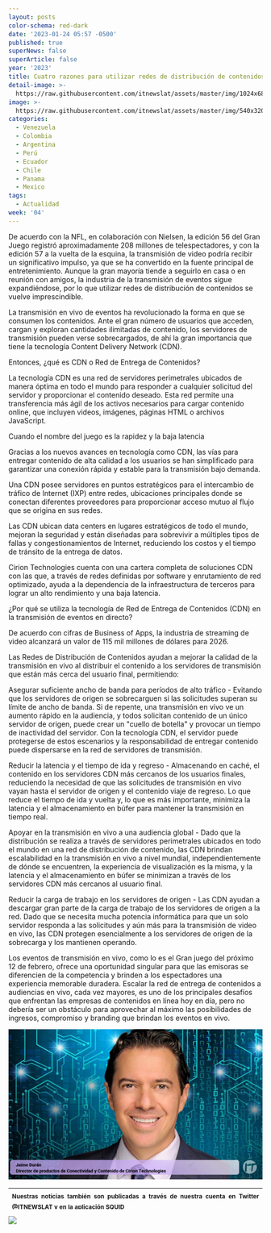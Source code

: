 ```yaml
---
layout: posts
color-schema: red-dark
date: '2023-01-24 05:57 -0500'
published: true
superNews: false
superArticle: false
year: '2023'
title: Cuatro razones para utilizar redes de distribución de contenidos
detail-image: >-
  https://raw.githubusercontent.com/itnewslat/assets/master/img/1024x680/Jaime-Duran-g.jpg
image: >-
  https://raw.githubusercontent.com/itnewslat/assets/master/img/540x320/Jaime-Duran-p.jpg
categories:
  - Venezuela
  - Colombia
  - Argentina
  - Perú
  - Ecuador
  - Chile
  - Panama
  - Mexico
tags:
  - Actualidad
week: '04'
---
```

De acuerdo con la NFL, en colaboración con Nielsen, la edición 56 del Gran Juego registró aproximadamente 208 millones de telespectadores, y con la edición 57 a la vuelta de la esquina, la transmisión de video podría recibir un significativo impulso, ya que se ha convertido en la fuente principal de entretenimiento. Aunque la gran mayoría tiende a seguirlo en casa o en reunión con amigos, la industria de la transmisión de eventos sigue expandiéndose, por lo que utilizar redes de distribución de contenidos se vuelve imprescindible.

La transmisión en vivo de eventos ha revolucionado la forma en que se consumen los contenidos. Ante el gran número de usuarios que acceden, cargan y exploran cantidades ilimitadas de contenido, los servidores de transmisión pueden verse sobrecargados, de ahí la gran importancia que tiene la tecnología Content Delivery Network (CDN).

Entonces, ¿qué es CDN o Red de Entrega de Contenidos?

La tecnología CDN es una red de servidores perimetrales ubicados de manera óptima en todo el mundo para responder a cualquier solicitud del servidor y proporcionar el contenido deseado. Esta red permite una transferencia más ágil de los activos necesarios para cargar contenido online, que incluyen videos, imágenes, páginas HTML o archivos JavaScript.

Cuando el nombre del juego es la rapidez y la baja latencia

Gracias a los nuevos avances en tecnología como CDN, las vías para entregar contenido de alta calidad a los usuarios se han simplificado para garantizar una conexión rápida y estable para la transmisión bajo demanda.

Una CDN posee servidores en puntos estratégicos para el intercambio de tráfico de Internet (IXP) entre redes, ubicaciones principales donde se conectan diferentes proveedores para proporcionar acceso mutuo al flujo que se origina en sus redes.

Las CDN ubican data centers en lugares estratégicos de todo el mundo, mejoran la seguridad y están diseñadas para sobrevivir a múltiples tipos de fallas y congestionamientos de Internet, reduciendo los costos y el tiempo de tránsito de la entrega de datos.

Cirion Technologies cuenta con una cartera completa de soluciones CDN con las que, a través de redes definidas por software y enrutamiento de red optimizado, ayuda a la dependencia de la infraestructura de terceros para lograr un alto rendimiento y una baja latencia.

¿Por qué se utiliza la tecnología de Red de Entrega de Contenidos (CDN) en la transmisión de eventos en directo?

De acuerdo con cifras de Business of Apps, la industria de streaming de video alcanzará un valor de 115 mil millones de dólares para 2026.

Las Redes de Distribución de Contenidos ayudan a mejorar la calidad de la transmisión en vivo al distribuir el contenido a los servidores de transmisión que están más cerca del usuario final, permitiendo:

Asegurar suficiente ancho de banda para períodos de alto tráfico - Evitando que los servidores de origen se sobrecarguen si las solicitudes superan su límite de ancho de banda. Si de repente, una transmisión en vivo ve un aumento rápido en la audiencia, y todos solicitan contenido de un único servidor de origen, puede crear un "cuello de botella" y provocar un tiempo de inactividad del servidor. Con la tecnología CDN, el servidor puede protegerse de estos escenarios y la responsabilidad de entregar contenido puede dispersarse en la red de servidores de transmisión.

Reducir la latencia y el tiempo de ida y regreso - Almacenando en caché, el contenido en los servidores CDN más cercanos de los usuarios finales, reduciendo la necesidad de que las solicitudes de transmisión en vivo vayan hasta el servidor de origen y el contenido viaje de regreso. Lo que reduce el tiempo de ida y vuelta y, lo que es más importante, minimiza la latencia y el almacenamiento en búfer para mantener la transmisión en tiempo real.

Apoyar en la transmisión en vivo a una audiencia global - Dado que la distribución se realiza a través de servidores perimetrales ubicados en todo el mundo en una red de distribución de contenido, las CDN brindan escalabilidad en la transmisión en vivo a nivel mundial, independientemente de dónde se encuentren, la experiencia de visualización es la misma, y la latencia y el almacenamiento en búfer se minimizan a través de los servidores CDN más cercanos al usuario final.

Reducir la carga de trabajo en los servidores de origen - Las CDN ayudan a descargar gran parte de la carga de trabajo de los servidores de origen a la red. Dado que se necesita mucha potencia informática para que un solo servidor responda a las solicitudes y aún más para la transmisión de video en vivo, las CDN protegen esencialmente a los servidores de origen de la sobrecarga y los mantienen operando.

Los eventos de transmisión en vivo, como lo es el Gran juego del próximo 12 de febrero, ofrece una oportunidad singular para que las emisoras se diferencien de la competencia y brinden a los espectadores una experiencia memorable duradera. Escalar la red de entrega de contenidos a audiencias en vivo, cada vez mayores, es uno de los principales desafíos que enfrentan las empresas de contenidos en línea hoy en día, pero no debería ser un obstáculo para aprovechar al máximo las posibilidades de ingresos, compromiso y branding que brindan los eventos en vivo.

![](https://raw.githubusercontent.com/itnewslat/assets/master/img/540x320/Jaime-Duran-p.jpg)

<table style="height: 42px;" width="569">
<tbody>
<tr>
<td style="text-align: justify;"><sub><strong>Nuestras noticias también son publicadas a través de nuestra cuenta en Twitter <a href="https://twitter.com/itnewslat?lang=es">@ITNEWSLAT</a> y en la aplicación <a href="https://squidapp.co/en/">SQUID</a></strong></sub></td>
</tr>
</tbody>
</table>

<img src="https://tracker.metricool.com/c3po.jpg?hash=56f88a41e39ab42c063cc51676587a04"/>